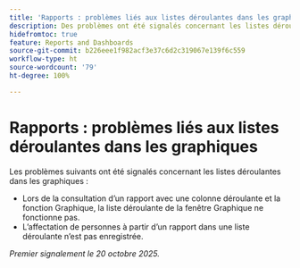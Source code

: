 ```yaml
---
title: 'Rapports : problèmes liés aux listes déroulantes dans les graphiques'
description: Des problèmes ont été signalés concernant les listes déroulantes dans les graphiques.
hidefromtoc: true
feature: Reports and Dashboards
source-git-commit: b226eee1f982acf3e37c6d2c319067e139f6c559
workflow-type: ht
source-wordcount: '79'
ht-degree: 100%

---
```



# Rapports : problèmes liés aux listes déroulantes dans les graphiques

Les problèmes suivants ont été signalés concernant les listes déroulantes dans les graphiques :

* Lors de la consultation d’un rapport avec une colonne déroulante et la fonction Graphique, la liste déroulante de la fenêtre Graphique ne fonctionne pas.
* L’affectation de personnes à partir d’un rapport dans une liste déroulante n’est pas enregistrée.

_Premier signalement le 20 octobre 2025._
